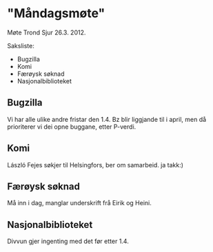 # "Måndagsmøte"

Møte Trond Sjur 26.3. 2012.

Saksliste:

* Bugzilla
* Komi
* Færøysk søknad
* Nasjonalbiblioteket

##  Bugzilla

Vi har alle ulike andre fristar den 1.4. Bz blir liggjande til i april, men då prioriterer vi dei opne buggane, etter P-verdi.

##  Komi

László Fejes søkjer til Helsingfors, ber om samarbeid. ja takk:)

##  Færøysk søknad

Må inn i dag, manglar underskrift frå Eirik og Heini.

##  Nasjonalbiblioteket

Divvun gjer ingenting med det før etter 1.4.
